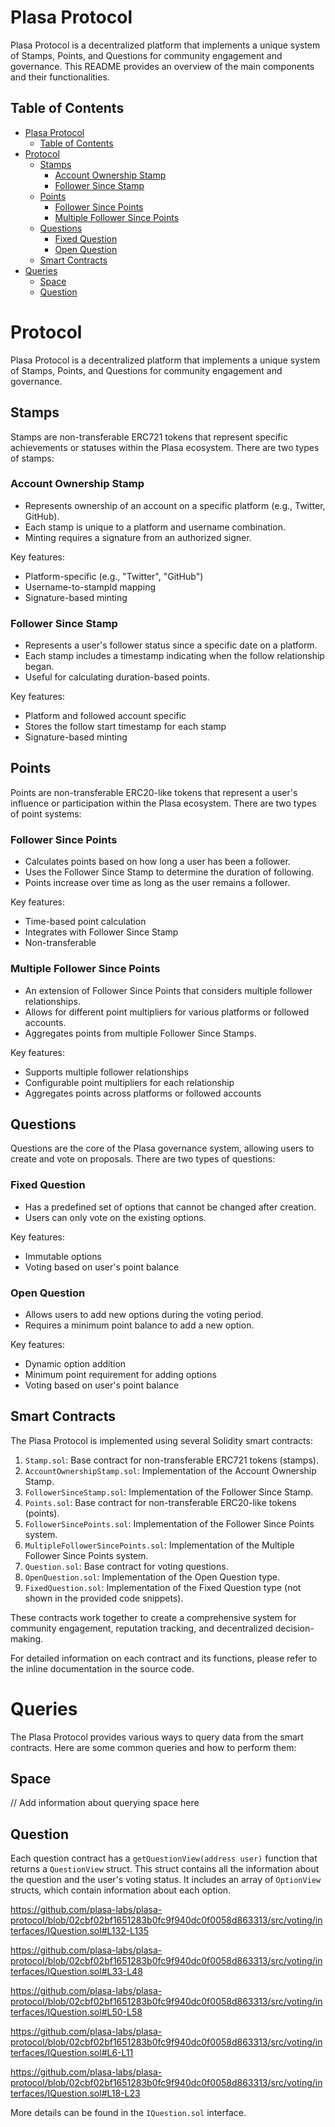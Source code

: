 # Plasa Protocol

Plasa Protocol is a decentralized platform that implements a unique system of Stamps, Points, and Questions for community engagement and governance. This README provides an overview of the main components and their functionalities.

## Table of Contents

- [Plasa Protocol](#plasa-protocol)
  - [Table of Contents](#table-of-contents)
- [Protocol](#protocol)
  - [Stamps](#stamps)
    - [Account Ownership Stamp](#account-ownership-stamp)
    - [Follower Since Stamp](#follower-since-stamp)
  - [Points](#points)
    - [Follower Since Points](#follower-since-points)
    - [Multiple Follower Since Points](#multiple-follower-since-points)
  - [Questions](#questions)
    - [Fixed Question](#fixed-question)
    - [Open Question](#open-question)
  - [Smart Contracts](#smart-contracts)
- [Queries](#queries)
  - [Space](#space)
  - [Question](#question)

# Protocol

Plasa Protocol is a decentralized platform that implements a unique system of Stamps, Points, and Questions for community engagement and governance.

## Stamps

Stamps are non-transferable ERC721 tokens that represent specific achievements or statuses within the Plasa ecosystem. There are two types of stamps:

### Account Ownership Stamp

- Represents ownership of an account on a specific platform (e.g., Twitter, GitHub).
- Each stamp is unique to a platform and username combination.
- Minting requires a signature from an authorized signer.

Key features:

- Platform-specific (e.g., "Twitter", "GitHub")
- Username-to-stampId mapping
- Signature-based minting

### Follower Since Stamp

- Represents a user's follower status since a specific date on a platform.
- Each stamp includes a timestamp indicating when the follow relationship began.
- Useful for calculating duration-based points.

Key features:

- Platform and followed account specific
- Stores the follow start timestamp for each stamp
- Signature-based minting

## Points

Points are non-transferable ERC20-like tokens that represent a user's influence or participation within the Plasa ecosystem. There are two types of point systems:

### Follower Since Points

- Calculates points based on how long a user has been a follower.
- Uses the Follower Since Stamp to determine the duration of following.
- Points increase over time as long as the user remains a follower.

Key features:

- Time-based point calculation
- Integrates with Follower Since Stamp
- Non-transferable

### Multiple Follower Since Points

- An extension of Follower Since Points that considers multiple follower relationships.
- Allows for different point multipliers for various platforms or followed accounts.
- Aggregates points from multiple Follower Since Stamps.

Key features:

- Supports multiple follower relationships
- Configurable point multipliers for each relationship
- Aggregates points across platforms or followed accounts

## Questions

Questions are the core of the Plasa governance system, allowing users to create and vote on proposals. There are two types of questions:

### Fixed Question

- Has a predefined set of options that cannot be changed after creation.
- Users can only vote on the existing options.

Key features:

- Immutable options
- Voting based on user's point balance

### Open Question

- Allows users to add new options during the voting period.
- Requires a minimum point balance to add a new option.

Key features:

- Dynamic option addition
- Minimum point requirement for adding options
- Voting based on user's point balance

## Smart Contracts

The Plasa Protocol is implemented using several Solidity smart contracts:

1. `Stamp.sol`: Base contract for non-transferable ERC721 tokens (stamps).
2. `AccountOwnershipStamp.sol`: Implementation of the Account Ownership Stamp.
3. `FollowerSinceStamp.sol`: Implementation of the Follower Since Stamp.
4. `Points.sol`: Base contract for non-transferable ERC20-like tokens (points).
5. `FollowerSincePoints.sol`: Implementation of the Follower Since Points system.
6. `MultipleFollowerSincePoints.sol`: Implementation of the Multiple Follower Since Points system.
7. `Question.sol`: Base contract for voting questions.
8. `OpenQuestion.sol`: Implementation of the Open Question type.
9. `FixedQuestion.sol`: Implementation of the Fixed Question type (not shown in the provided code snippets).

These contracts work together to create a comprehensive system for community engagement, reputation tracking, and decentralized decision-making.

For detailed information on each contract and its functions, please refer to the inline documentation in the source code.

# Queries

The Plasa Protocol provides various ways to query data from the smart contracts. Here are some common queries and how to perform them:

## Space

// Add information about querying space here

## Question

Each question contract has a `getQuestionView(address user)` function that returns a `QuestionView` struct. This struct contains all the information about the question and the user's voting status.
It includes an array of `OptionView` structs, which contain information about each option.

https://github.com/plasa-labs/plasa-protocol/blob/02cbf02bf1651283b0fc9f940dc0f0058d863313/src/voting/interfaces/IQuestion.sol#L132-L135

https://github.com/plasa-labs/plasa-protocol/blob/02cbf02bf1651283b0fc9f940dc0f0058d863313/src/voting/interfaces/IQuestion.sol#L33-L48

https://github.com/plasa-labs/plasa-protocol/blob/02cbf02bf1651283b0fc9f940dc0f0058d863313/src/voting/interfaces/IQuestion.sol#L50-L58

https://github.com/plasa-labs/plasa-protocol/blob/02cbf02bf1651283b0fc9f940dc0f0058d863313/src/voting/interfaces/IQuestion.sol#L6-L11

https://github.com/plasa-labs/plasa-protocol/blob/02cbf02bf1651283b0fc9f940dc0f0058d863313/src/voting/interfaces/IQuestion.sol#L18-L23

More details can be found in the `IQuestion.sol` interface.

